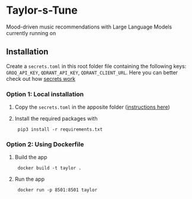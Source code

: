 # Taylor-s-Tune
Mood-driven music recommendations with Large Language Models currently running on []()


## Installation

Create a `secrets.toml` in this root folder file containing the following keys: `GROQ_API_KEY`, `QDRANT_API_KEY`, `QDRANT_CLIENT_URL`. Here you can better check out how [secrets work](https://docs.streamlit.io/deploy/streamlit-community-cloud/deploy-your-app/secrets-management)

### Option 1: Local installation

1. Copy the `secrets.toml` in the apposite folder ([instructions here](https://docs.streamlit.io/deploy/streamlit-community-cloud/deploy-your-app/secrets-management)) 

2. Install the required packages with 
        
        pip3 install -r requirements.txt

### Option 2: Using Dockerfile

1. Build the app

        docker build -t taylor .
2. Run the app
    
        docker run -p 8501:8501 taylor

